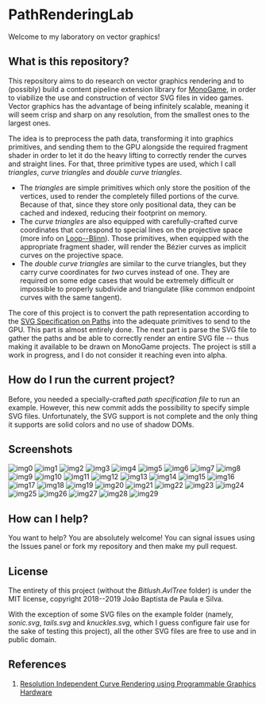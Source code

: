 # PathRenderingLab

Welcome to my laboratory on vector graphics!

## What is this repository?

This repository aims to do research on vector graphics rendering and to (possibly) build a content pipeline extension library for [MonoGame](http://www.monogame.net/), in order to viabilize the use and construction of vector SVG files in video games. Vector graphics has the advantage of being infinitely scalable, meaning it will seem crisp and sharp on any resolution, from the smallest ones to the largest ones.

The idea is to preprocess the path data, transforming it into graphics primitives, and sending them to the GPU alongside the required fragment shader in order to let it do the heavy lifting to correctly render the curves and straight lines. For that, three primitive types are used, which I call _triangles_, _curve triangles_ and _double curve triangles_.

 * The _triangles_ are simple primitives which only store the position of the vertices, used to render the completely filled portions of the curve. Because of that, since they store only positional data, they can be cached and indexed, reducing their footprint on memory.
 * The _curve triangles_ are also equipped with carefully-crafted curve coordinates that correspond to special lines on the projective space (more info on [Loop--Blinn](https://www.microsoft.com/en-us/research/wp-content/uploads/2005/01/p1000-loop.pdf)). Those primitives, when equipped with the appropriate fragment shader, will render the Bézier curves as implicit curves on the projective space.
 * The _double curve triangles_ are similar to the curve triangles, but they carry curve coordinates for _two_ curves instead of one. They are required on some edge cases that would be extremely difficult or impossible to properly subdivide and triangulate (like common endpoint curves with the same tangent).

The core of this project is to convert the path representation according to the [SVG Specification on Paths](https://svgwg.org/svg2-draft/paths.html) into the adequate primitives to send to the GPU. This part is almost entirely done. The next part is parse the SVG file to gather the paths and be able to correctly render an entire SVG file -- thus making it available to be drawn on MonoGame projects. The project is still a work in progress, and I do not consider it reaching even into alpha.

## How do I run the current project?

Before, you needed a specially-crafted _path specification file_ to run an example. However, this new commit adds the possibility to specify simple SVG files. Unfortunately, the SVG support is not complete and the only thing it supports are solid colors and no use of shadow DOMs.

## Screenshots
![img0](imgs/pathrendering0.png)
![img1](imgs/pathrendering1.png)
![img2](imgs/pathrendering2.png)
![img3](imgs/pathrendering3.png)
![img4](imgs/pathrendering4.png)
![img5](imgs/pathrendering5.png)
![img6](imgs/pathrendering6.png)
![img7](imgs/pathrendering7.png)
![img8](imgs/pathrendering8.png)
![img9](imgs/pathrendering9.png)
![img10](imgs/pathrendering10.png)
![img11](imgs/pathrendering11.png)
![img12](imgs/pathrendering12.png)
![img13](imgs/pathrendering13.png)
![img14](imgs/pathrendering14.png)
![img15](imgs/pathrendering15.png)
![img16](imgs/pathrendering16.png)
![img17](imgs/pathrendering17.png)
![img18](imgs/pathrendering18.png)
![img19](imgs/pathrendering19.png)
![img20](imgs/pathrendering20.png)
![img21](imgs/pathrendering21.png)
![img22](imgs/pathrendering22.png)
![img23](imgs/pathrendering23.png)
![img24](imgs/pathrendering24.png)
![img25](imgs/pathrendering25.png)
![img26](imgs/pathrendering26.png)
![img27](imgs/pathrendering27.png)
![img28](imgs/pathrendering28.png)
![img29](imgs/pathrendering29.png)

## How can I help?

You want to help? You are absolutely welcome! You can signal issues using the Issues panel or fork my repository and then make my pull request.

## License

The entirety of this project (without the _Bitlush.AvlTree_ folder) is under the MIT license, copyright 2018--2019 João Baptista de Paula e Silva.

With the exception of some SVG files on the example folder (namely, _sonic.svg_, _tails.svg_ and _knuckles.svg_, which I guess configure fair use for the sake of testing this project), all the other SVG files are free to use and in public domain.

## References

1. [Resolution Independent Curve Rendering using Programmable Graphics Hardware](https://www.microsoft.com/en-us/research/wp-content/uploads/2005/01/p1000-loop.pdf)
